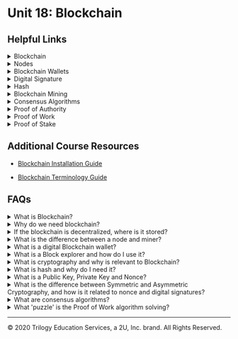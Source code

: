 # Unit 18: Blockchain

## Helpful Links

<details><summary>Blockchain</summary>

* https://www.investopedia.com/terms/b/blockchain.asp
</details>

<details><summary>Nodes</summary>

* https://medium.com/coinmonks/blockchain-what-is-a-node-or-masternode-and-what-does-it-do-4d9a4200938f
</details>
<details><summary>Blockchain Wallets</summary>

* https://www.investopedia.com/terms/b/blockchain-wallet.asp

* https://blog.unocoin.com/what-happens-if-you-forget-your-bitcoin-wallet-keys-bbf563ce281a
</details>
<details><summary>Digital Signature</summary>

* https://www.instantssl.com/digital-signature

* https://medium.com/@xragrawal/digital-signature-from-blockchain-context-cedcd563eee5
</details>
<details><summary>Hash</summary>

* https://www.investopedia.com/terms/h/hash.asp
</details>
<details><summary>Blockchain Mining</summary>

* https://www.bitcoinmining.com/
</details>
<details><summary>Consensus Algorithms</summary>

* https://www.binance.vision/blockchain/what-is-a-blockchain-consensus-algorithm
</details>
<details><summary>Proof of Authority</summary>

* https://www.binance.vision/blockchain/proof-of-authority-explained
</details>
<details><summary>Proof of Work</summary>

* https://en.bitcoin.it/wiki/Proof_of_work
</details>
<details><summary>Proof of Stake</summary>

* https://www.investopedia.com/terms/p/proof-stake-pos.asp
</details>

## Additional Course Resources


* [Blockchain Installation Guide](blockchain-install-guide.md)

* [Blockchain Terminology Guide](Blockchain-Terminology-Guide.md)


## FAQs

<details><summary>What is Blockchain?</summary>

A blockchain is an evergrowing list of records, called blocks, that are linked together cryptographically.  Along with encryption, the list of records (blocks), is stored in a distributed manner, meaning that exact copies of all records are stored across all machines that access the network.  Combined with encryption, this makes the blockchain extremely trustworthy, as the records are very difficult to alter.  Not only does the encryption form a layer of protection, but even if one record is changed, because there are so many duplicates, its easy to prove that the information was altered.

<img src= Images/BlockChain_info.png width=800>


</details>
<details><summary>Why do we need blockchain?</summary>

Blockchain has become more and more important to our world because of many reasons.  They can generally be summed up by **The Five Pillars of Blockchain**:

<blockquote>
<details><summary>Open</summary>

- Openness means that the system is designed to incentivize users to keep it open. The internet is an example of this, and it is built on open protocols that anyone can learn and contribute to.

  - Anyone can access the source code and create a project from it, therefore developer access is high.

  - Anyone can access the chain and participate in the ecosystem.

  - Anyone can access the services the blockchain offers.


</details>
<details><summary>Borderless</summary>

- Borderless means the network is completely without geographical or political borders.
- To be borderless, the network needs to be decentralized. This means there is **no** central party that holds control of the network.
- Since the blockchain is synchronized onto every device that helps maintain it (called nodes), it lives everywhere.

</details>
<details><summary>Neutral</summary>

- Neutral means that the protocol does not discriminate against any user, whether human or machine.

- The blockchain is agnostic to users, regardless of political or social status, or geographic location.

- Open blockchain networks are also governed in a neutral fashion, with many using the blockchain itself for voting on the next network upgrades.
</details>
<details><summary>Censor Resistant</summary>

- Decentralized Blockchains are highly resistant to censorship and authoritarian control.

- This means that people suffering in nations that have high censorship can still find a way to use these systems to reach out and to bypass the oppression.

- For example:

  - Blockchain is being used currently around the world to avoid censorship or hyperinflation in many countries.

  - It has been said that blockchain and crypto can be seen as an insurance policy against a dystopian future.

  - Money is often compared to a form of speech. These are systems where this form of expression cannot be censored.

</details>
<details><summary>Public</summary>

- Open/Public blockchains are separate from the state are thus well-suited for public affairs.

- Some Blockchains can be private - these are suited to military or government work, where confidentiality is required. This is at least until zero-knowledge proof technology that allows for total privacy on a public blockchain is further developed to scale.

- This separation of state and money is a first in history. It is similar to the separation of church and state to allow for religious freedom; only this allows for monetary freedom.

- These public systems are built by the people, for the people, and are governed by the people.
</details>
</blockquote>
</details>

<details><summary>If the blockchain is decentralized, where is it stored?</summary>

The blockchain is stored in many remote locations called nodes.  These nodes are simply computers that log onto the network and store a copy of the blockchain.  Anyone can join the network and become a node with their personal computer.  This is one of the reasons why the Blockchain is considered open and neutral.

Some nodes are online all the time, constantly downloading new transactions.  Others sync up to the system when they log on and update their records to include those newly added.

For more information on nodes, take a look at [this article](https://medium.com/coinmonks/blockchain-what-is-a-node-or-masternode-and-what-does-it-do-4d9a4200938f).

</details>

<details><summary>What is the difference between a node and miner?</summary>

Both miners and nodes are computers, and a computer can be both - however they perform different functions.  A node is a computer that stores a copy of the blockchain.  A miner is a computer that works to solve the puzzle that will allow the a block of transactions to be validated and added to the network of nodes.

To learn about mining, click [this link](https://www.bitcoinmining.com/).

To learn more about nodes, click [this link](https://medium.com/coinmonks/blockchain-what-is-a-node-or-masternode-and-what-does-it-do-4d9a4200938f).

</details>

<details><summary>What is a digital Blockchain wallet?</summary>

A digital, or blockchain, wallet is simply a set of "keys" to your funds that are on the blockchain.  It also serves as place where you can view and send transactions.

Much like a debit card does not hold your actual money, but the access to it, a blockchain wallet holds the access to your funds but not the actual funds.  The actual funds live on the blockchain.

For more reading on blockchain wallets, check out these articles from [investopedia](https://www.investopedia.com/terms/b/blockchain-wallet.asp) and [uncoin](https://blog.unocoin.com/what-happens-if-you-forget-your-bitcoin-wallet-keys-bbf563ce281a).

</details>

<details><summary>What is a Block explorer and how do I use it?</summary>

A block explorer is a tool that allows you to search transactions on a particular blockchain.  Just as you might use a search engine to search topics online, the block explorer allows you to search blocks on the blockchain.  With a block explorer you can see various data about the block and drill down into the specifics.  For example on Etherscan, a block explorer for Ethereum, you can find information such as:

* Block Height (block number on the chain)
* Transaction Hash
* From and To Address
* Entity that mined the block
* Block Reward
* Difficulty
* Gas

</details>
<details><summary>What is cryptography and why is relevant to Blockchain?</summary>

Cryptography is the science of using math to secure data so that third parties cannot decipher it or tamper with it.  This process is done through various methods of encryption and digital signatures such as hashing and numerical keys (passcodes).

</details>
<details><summary>What is hash and why do I need it?</summary>

A hash is a one way function that provides a digital fingerprint of data.  Hashing is a key component of security on the blockchain, as this is what is used to 'chain' each block (list of records) to the last block.  These hashes must match or the block cannot be proven as trustworthy and added to the official blockchain (ledger or list of blocks/records).

Hashing algorithms are complex, but thankfully we don't have to write the algorithms themselves, as there are plenty that have alrady been generated that can be used.  Python includes an in-built hashing library called hashlib that includes some of the most popular hashing functions.

A hash function takes an input of any length and turns it into a fixed length, encrypted alphanumeric string - regardless of the input contents, or length of characters.

For example the following two input strings result in different output hash strings that are the same length:

### Hash #1
<blockquote>

input = `'Hashing is super fun'`<br>
ouput =  `'82197c1b5722865cf1a98a3a6edc1c35cad6264f2247d9b90713c40344e91722'`<br>
length = `64`
</blockquote>

### Hash #2
<blockquote>

input = `'Blockchain is totally rad'`<br>
output = `'052f2acc6d16628adeb76339fb03f63fd39450a62fa748e530cec10b5c259a76'`<br>
length = `64`

</blockquote>

Though the inputs are different lengths and characters, the outputs are both 64 characters long.

For more on hashing, check out [this](https://www.investopedia.com/terms/h/hash.asp) *Investopedia* article.
</details>
<details><summary>What is a Public Key, Private Key and Nonce?</summary>

**Public Key** - A public key is a key that is provided publicly to others to use in conjunction with another person's private key to decrypt and encrypt messages securely.

**Private Key** - A private key is a key that is kept secret.  It can be used in conjunction with another person's public key to encrypt and decrypt messages with assymetric cryptography or it can be shared with another person so that they might decrypt your symmetric cryptography message.

**Nonce** - A nonce is a number used once.  It can be added to encryption methods to increase security by introducing an element of randomness.

The uses of these terms is explained in more detail in the next question: *What is the difference between Symmetric and Asymmetric Cryptography?*.

</details>

<details><summary>What is the difference between Symmetric and Asymmetric Cryptography, and how is it related to nonce and digital signatures?</summary>

Symmetric cryptography means "one key" to "one lock" -- hence the "symmetry." Asymmetric cryptography doesn't just use one key like symmetric, but now it splits up the key into a "keypair" -- a public key and a private key, or "two keys" to "one lock".

With symmetric cryptography, the private key is shared between the parties in need of the message.  The key encrypts and decrypts the message.

Asymmetric cryptography uses a public key *and* a private key to encrypt/decrypt messages.

To **encrypt** and send a message:
-- The sender must have their own private key, and the _recipient's_ public key.

To **decrypt** a received message:
-- The recipient must have their own private key, and the _sender's_ public key

Using a nonce with this method can increase security by adding an element of randomness. The Nonce, _number used once_, is used much like a key.  If employing the nonce method with your public key, both would be required to encrypt/decrypt messages.

Digital signatures are the use of a private key to digitally 'sign' a document. To sign a document digitally, one must provide their private key and public key.  Then the document is 'signed' which produces a string of random alphanumeric characters, much like a nonce.  This string is the 'signature'  the recipient of the document can then use the sender's public key in conjunction with this signature string to verify the document.

To read more about digital signatures, click [here](https://www.instantssl.com/digital-signature) and [here](https://medium.com/@xragrawal/digital-signature-from-blockchain-context-cedcd563eee5).

</details>

<details><summary>What are consensus algorithms?</summary>

Consensus algorithms in blockchain are methods to allow the network to reach agreement (consensus!) on whether a block can be trusted and thus added to the chain.  Because blockchains are decentralized, no one person can be trusted to make this decision, so concensus algorithms are used. These algorithms typically use some type of collateral structure to determine trustworthiness.  For more information on consensus algorithms in general, check out [this article](https://www.binance.vision/blockchain/what-is-a-blockchain-consensus-algorithm).

The three main types of consensus algorithms that we cover in class are:

<blockquote>

<details><summary>Proof of Authority</summary>

- This algorithm deviates somewhat from the decentralized nature of blockchains in that there are designated entities that validate the blocks. PoA is almost always used for test networks and not for production.
- With this algorithm, the entities put their reputation on the line as collateral and must typically be voted in.
- For more information on *PoA*, check out [this article](https://www.binance.vision/blockchain/proof-of-authority-explained).
</details>

<details><summary>Proof of Work</summary>

- Used by Bitcoin and many other well known Blockchains, *Proof of Work* was the first concensus algorithm, and is where the term *mining* originated.
- To malicously attack a blockchain using *PoW*, one would need to use 51% of the computational power that the network uses.  This strongly disincentivizes attacking the network.
- With this algorithm, the entities put their computational resources on the line as collateral.
- For more information on *PoW*, check out [this article](https://en.bitcoin.it/wiki/Proof_of_work).
</details>
<details><summary>Proof of Stake</summary>

- Developed as alternative to the resource consuming *PoW* algorithm, this method validates blocks based on a monetized stake in the network.
- To malicously attack a blockchain using *PoS*, one would need to hold 51% of the monetary power that the network holds.  This strongly disincentivizes attacking the network.
- With this algorithm, the entities put their cryptocurrency on the line as collateral.
- For more information on *PoS*, check out [this article](https://www.investopedia.com/terms/p/proof-stake-pos.asp).
</details>
</blockquote>
</details>
<details><summary>What 'puzzle' is the Proof of Work algorithm solving?</summary>

When a block (or collection of records), is 'mined' - meaning validated and added to the chain - a miner will have solved a very difficult mathematical puzzle to do so.  With many puzzles, there is some bit of logic involved, however with bitcoin mining, the puzzle is almost completely random.  In simplistic terms, the puzzle is solved by finding the Nonce that, when added to the hash of the block itself, will produce a **new** hash with a predetermined number of leading zeros.

Solving the puzzle of which nonce will produce a new hash with n number of leading zeros is based solely on trial and error.  Because of this it can be quite time intensive to decipher.  Large quantities of electricity and computational power are used.  This is why the winner of the nonce lottery receives a block reward for solving the puzzle.
</details>

---

© 2020 Trilogy Education Services, a 2U, Inc. brand. All Rights Reserved.
